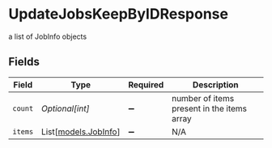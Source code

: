 # UpdateJobsKeepByIDResponse

a list of JobInfo objects


## Fields

| Field                                        | Type                                         | Required                                     | Description                                  |
| -------------------------------------------- | -------------------------------------------- | -------------------------------------------- | -------------------------------------------- |
| `count`                                      | *Optional[int]*                              | :heavy_minus_sign:                           | number of items present in the items array   |
| `items`                                      | List[[models.JobInfo](../models/jobinfo.md)] | :heavy_minus_sign:                           | N/A                                          |